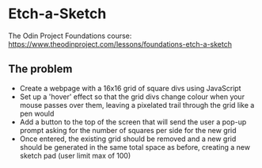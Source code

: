 # Etch-a-Sketch
The Odin Project Foundations course: https://www.theodinproject.com/lessons/foundations-etch-a-sketch

## The problem
- Create a webpage with a 16x16 grid of square divs using JavaScript
- Set up a 'hover' effect so that the grid divs change colour when your mouse passes over them, leaving a pixelated trail through the grid like a pen would
- Add a button to the top of the screen that will send the user a pop-up prompt asking for the number of squares per side for the new grid
- Once entered, the existing grid should be removed and a new grid should be generated in the same total space as before, creating a new sketch pad (user limit max of 100)